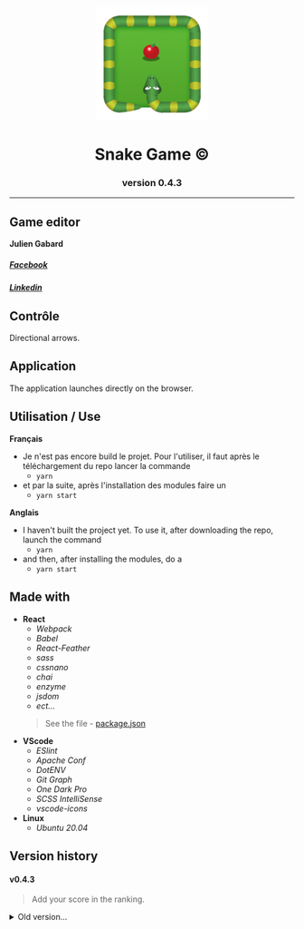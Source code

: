 <div align="center"><img src="src/assets/favicon.ico" alt="Snake Logo" width="200px"/></div>

<div align="center"><h1 size="4">Snake Game &copy; </h1><h3>version 0.4.3</h3></div>

----------------

## Game editor
**Julien Gabard**
##### *[Facebook](https://www.facebook.com/julien.gabard.3)*
##### *[Linkedin](https://www.linkedin.com/in/julien-gabard/)*

## Contrôle
Directional arrows.

## Application
The application launches directly on the browser.

## Utilisation / Use
**Français**
- Je n'est pas encore build le projet.
Pour l'utiliser, il faut après le téléchargement du repo lancer la commande
  - `yarn`
- et par la suite, après l'installation des modules faire un
  - `yarn start`

**Anglais**
- I haven't built the project yet.
To use it, after downloading the repo, launch the command
  - `yarn`
- and then, after installing the modules, do a
  - `yarn start`

## Made with
- **React**
  - *Webpack*
  - *Babel*
  - *React-Feather*
  - *sass*
  - *cssnano*
  - *chai*
  - *enzyme*
  - *jsdom*
  - *ect...*
  > See the file - [package.json](package.json)
- **VScode**
  - *ESlint*
  - *Apache Conf*
  - *DotENV*
  - *Git Graph*
  - *One Dark Pro*
  - *SCSS IntelliSense*
  - *vscode-icons*
- **Linux**
  - *Ubuntu 20.04*

## Version history
#### v0.4.3
> Add your score in the ranking.

<details>
  <summary> Old version... </summary>
  
  #### v0.4.2
  > Addition of a classification by difficulty.
  >> Fix interval.
  >>> General optimization.
  #### v0.4.1
  > New font familly.
  >> Not yet finished, there remains the management of the classification when the game is over.
  #### v0.4
  > Addition of a pseudo form for the classification of the score.
  #### v0.3.6
  > Editing the game over.
  #### v0.3.5
  > Rename the Menu component to BoardGame.
  #### v0.3.4
  > Added shadow on the game text, snake, food and frame.
  #### v0.3.3
  > adding a wooden font.
  #### v0.3.2
  > No reset difficulty and speed when game over.
  #### v0.3.1
  > score that adapts to the difficulty chosen.
  #### v0.3
  > Added difficulty button for snake speed.
  #### v0.2.2
  > Add name for button play.
  #### v0.2.1
  > fixes the launch of the game over.
  #### v0.2
  > Addition of a play button.
  #### v0.1
  > functional base set.

</details>